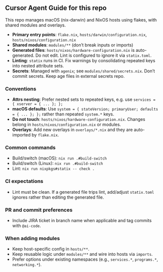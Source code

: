 ## Cursor Agent Guide for this repo

This repo manages macOS (nix-darwin) and NixOS hosts using flakes, with shared modules and overlays.

- **Primary entry points**: `flake.nix`, `hosts/darwin/configuration.nix`, `hosts/nixos/configuration.nix`
- **Shared modules**: `modules/**` (don’t break inputs or imports)
- **Generated files**: `hosts/nixos/hardware-configuration.nix` is auto-generated. Do not edit. Lint is configured to ignore it via `statix.toml`.
- **Linting**: `statix` runs in CI. Fix warnings by consolidating repeated keys into nested attribute sets.
- **Secrets**: Managed with `agenix`; see `modules/shared/secrets.nix`. Don’t commit secrets. Keep age files in external secrets repo.

### Conventions
- **Attrs nesting**: Prefer nested sets to repeated keys, e.g. use `services = { xserver = { ... }; };`
- **macOS defaults**: Use `system = { stateVersion; primaryUser; defaults = { ... }; };` rather than repeated `system.*` keys.
- **Do not touch**: `hosts/nixos/hardware-configuration.nix`. Changes belong in `hosts/nixos/configuration.nix` or modules.
- **Overlays**: Add new overlays in `overlays/*.nix` and they are auto-imported by `flake.nix`.

### Common commands
- Build/switch (macOS): `nix run .#build-switch`
- Build/switch (Linux): `nix run .#build-switch`
- Lint: `nix run nixpkgs#statix -- check .`

### CI expectations
- Lint must be clean. If a generated file trips lint, add/adjust `statix.toml` ignores rather than editing the generated file.

### PR and commit preferences
- Include JIRA ticket in branch name when applicable and tag commits with `@ai-code`.

### When adding modules
- Keep host-specific config in `hosts/**`.
- Keep reusable logic under `modules/**` and wire into hosts via `imports`.
- Prefer options under existing namespaces (e.g., `services.*`, `programs.*`, `networking.*`).


